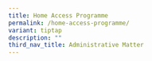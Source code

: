 ```yaml
---
title: Home Access Programme
permalink: /home-access-programme/
variant: tiptap
description: ""
third_nav_title: Administrative Matter
---
```

